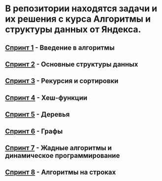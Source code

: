 # В репозитории находятся задачи и их решения с курса Алгоритмы и структуры данных от Яндекса.
## [Спринт 1]() - Введение в алгоритмы
## [Спринт 2]() - Основные структуры данных
## [Спринт 3]() - Рекурсия и сортировки
## [Спринт 4]() - Хеш-функции
## [Спринт 5]() - Деревья
## [Спринт 6]() - Графы
## [Спринт 7]() - Жадные алгоритмы и динамическое программирование
## [Спринт 8]() - Алгоритмы на строках